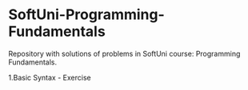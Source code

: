 # SoftUni-Programming-Fundamentals
Repository with solutions of problems in SoftUni course: Programming Fundamentals.

1.Basic Syntax - Exercise

